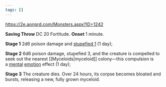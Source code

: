 ```yaml
---
tags: []
---
```

https://2e.aonprd.com/Monsters.aspx?ID=1242

**Saving Throw** DC 20 Fortitude.
**Onset** 1 minute.

**Stage 1** 2d6 poison damage and [stupefied 1](https://2e.aonprd.com/Conditions.aspx?ID=37) (1 day); 

**Stage 2** 6d6 poison damage, stupefied 3, and the creature is compelled to seek out the nearest [[Myceloids|myceloid]] colony—this compulsion is a [mental](https://2e.aonprd.com/Traits.aspx?ID=106) [emotion](https://2e.aonprd.com/Traits.aspx?ID=60) effect (1 day); 

**Stage 3** The creature dies. Over 24 hours, its corpse becomes bloated and bursts, releasing a new, fully grown myceloid.
